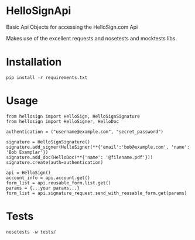 HelloSignApi
============

Basic Api Objects for accessing the HelloSign.com Api

Makes use of the excellent requests and nosetests and mocktests libs


Installation 
============

    pip install -r requirements.txt


Usage
============
    from hellosign import HelloSign, HelloSignSignature
    from hellosign import HelloSigner, HelloDoc

    authentication = ("username@example.com", "secret_password")

    signature = HelloSignSignature()
    signature.add_signer(HelloSigner(**{'email':'bob@example.com', 'name': 'Bob Examplar'})
    signature.add_doc(HelloDoc(**{'name': '@filename.pdf'}))
    signature.create(auth=authentication)

    api = HelloSign()
    account_info = api.account.get()
    form_list = api.reusable_form.list.get()
    params = {...your params...}
    form_list = api.signature_request.send_with_reusable_form.get(params)


Tests
============

    nosetests -w tests/


